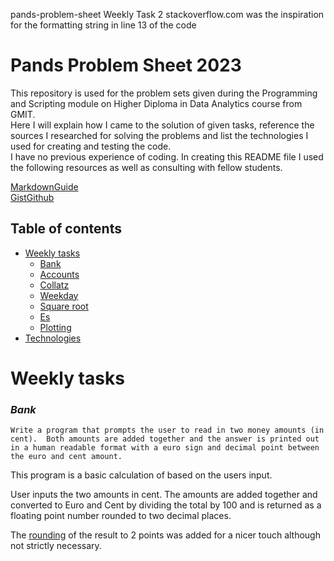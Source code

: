 pands-problem-sheet
Weekly Task 2
stackoverflow.com was the inspiration for the formatting string in line 13 of the code

# Pands Problem Sheet 2023


This repository is used for the problem sets given during the Programming and Scripting module on Higher Diploma in Data Analytics course from GMIT.\
Here I will explain how I came to the solution of given tasks, reference the sources I researched for solving the problems and list the technologies I used for creating and testing the code.\
I have no previous experience of coding.  In creating this README file I used the following resources as well as consulting with fellow students.

[MarkdownGuide](https://www.markdownguide.org/cheat-sheet/)\
[GistGithub](https://gist.github.com/DomPizzie/7a5ff55ffa9081f2de27c315f5018afc)

## Table of contents
* [Weekly tasks](#weekly-tasks)
    * [Bank](#bank)
    * [Accounts](#accounts)
    * [Collatz](#collatz)
    * [Weekday](#weekday)
    * [Square root](#python-squareroot)
    * [Es](#es)
    * [Plotting](#plottask)
* [Technologies](#technologies)


Weekly tasks
======
### ***Bank***

    Write a program that prompts the user to read in two money amounts (in cent).  Both amounts are added together and the answer is printed out in a human readable format with a euro sign and decimal point between the euro and cent amount.

This program is a basic calculation of based on the users input.

User inputs the two amounts in cent. The amounts are added together and converted to Euro and Cent by dividing the total by 100 and is returned as a floating point number rounded to two decimal places.

The [rounding](https://pythonguides.com/python-print-2-decimal-places/) of the result to 2 points was added for a nicer touch although not strictly necessary.
